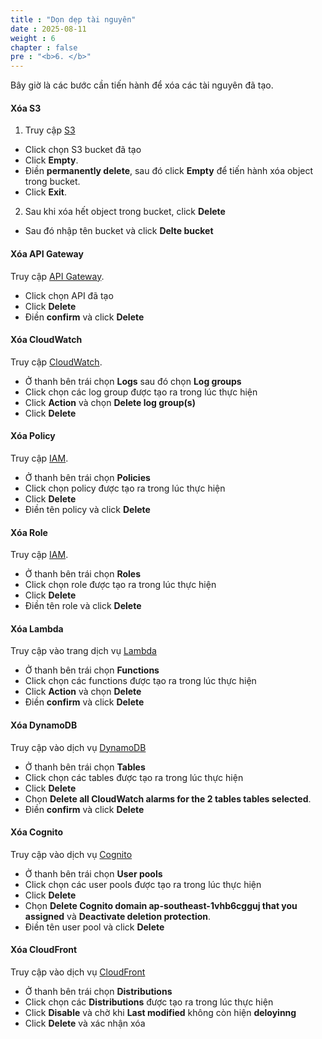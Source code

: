 ```yaml
---
title : "Dọn dẹp tài nguyên"
date : 2025-08-11
weight : 6
chapter : false
pre : "<b>6. </b>"
---
```


Bây giờ là các bước cần tiến hành để xóa các tài nguyên đã tạo.

#### Xóa S3

1. Truy cập [S3](https://s3.console.aws.amazon.com/s3/home)
  + Click chọn S3 bucket đã tạo
  + Click **Empty**.
  + Điền **permanently delete**, sau đó click **Empty** để tiến hành xóa object trong bucket.
  + Click **Exit**.

2. Sau khi xóa hết object trong bucket, click **Delete**
  + Sau đó nhập tên bucket và click **Delte bucket**

#### Xóa API Gateway

Truy cập [API Gateway](https://console.aws.amazon.com/apigateway).
  + Click chọn API đã tạo
  + Click **Delete**
  + Điền **confirm** và click **Delete**

#### Xóa CloudWatch
Truy cập [CloudWatch](https://console.aws.amazon.com/cloudwatch).
  + Ở thanh bên trái chọn **Logs** sau đó chọn **Log groups**
  + Click chọn các log group được tạo ra trong lúc thực hiện
  + Click **Action** và chọn **Delete log group(s)**
  + Click **Delete**

#### Xóa Policy
Truy cập [IAM](https://console.aws.amazon.com/iamv2/).
  + Ở thanh bên trái chọn **Policies**
  + Click chọn policy được tạo ra trong lúc thực hiện
  + Click **Delete**
  + Điền tên policy và click **Delete**

#### Xóa Role
Truy cập [IAM](https://console.aws.amazon.com/iamv2/).
  + Ở thanh bên trái chọn **Roles**
  + Click chọn role được tạo ra trong lúc thực hiện
  + Click **Delete**
  + Điền tên role và click **Delete**

#### Xóa Lambda
Truy cập vào trang dịch vụ [Lambda](https://console.aws.amazon.com/lambda)
  + Ở thanh bên trái chọn **Functions**
  + Click chọn các functions được tạo ra trong lúc thực hiện
  + Click **Action** và chọn **Delete**
  + Điền **confirm** và click **Delete**

#### Xóa DynamoDB
Truy cập vào dịch vụ [DynamoDB](https://console.aws.amazon.com/dynamodb/)
  + Ở thanh bên trái chọn **Tables**
  + Click chọn các tables được tạo ra trong lúc thực hiện
  + Click **Delete**
  + Chọn **Delete all CloudWatch alarms for the 2 tables tables selected**.
  + Điền **confirm** và click **Delete**

#### Xóa Cognito
Truy cập vào dịch vụ [Cognito](https://console.aws.amazon.com/cognito/)
  + Ở thanh bên trái chọn **User pools**
  + Click chọn các user pools được tạo ra trong lúc thực hiện
  + Click **Delete**
  + Chọn **Delete Cognito domain ap-southeast-1vhb6cgguj that you assigned** và **Deactivate deletion protection**.
  + Điền tên user pool và click **Delete**

#### Xóa CloudFront
Truy cập vào dịch vụ [CloudFront](https://console.aws.amazon.com/cloudfront/)
  + Ở thanh bên trái chọn **Distributions**
  + Click chọn các **Distributions** được tạo ra trong lúc thực hiện
  + Click **Disable** và chờ khi **Last modified** không còn hiện **deloyinng**
  + Click **Delete** và xác nhận xóa
